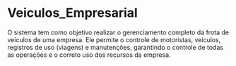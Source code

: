 # Veiculos_Empresarial
O sistema tem como objetivo realizar o gerenciamento completo da frota de veículos de uma  empresa. Ele permite o controle de motoristas, veículos, registros de uso (viagens) e manutenções,  garantindo o controle de todas as operações e o correto uso dos recursos da empresa.
